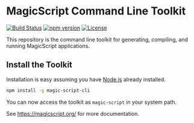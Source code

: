 # MagicScript Command Line Toolkit

[![Build Status](https://travis-ci.com/magic-script/magic-script-cli.svg)](https://travis-ci.com/magic-script/magic-script-cli) [![npm version](https://badge.fury.io/js/magic-script-cli.svg)](https://badge.fury.io/js/magic-script-cli) [![License](https://img.shields.io/:license-Apache%202.0-blue.svg?style=flat-square)](LICENSE)

This repository is the command line toolkit for generating, compiling, and running MagicScript applications.

## Install the Toolkit

Installation is easy assuming you have [Node.js](https://nodejs.org/) already installed.

```sh
npm install -g magic-script-cli
```

You can now access the toolkit as `magic-script` in your system path.

See https://magicscript.org/ for more documentation.

